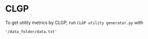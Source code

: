# CLGP

To get utility metrics by CLGP, run `CLGP utility generator.py` with
```
'/data_folder/data.txt'
```
